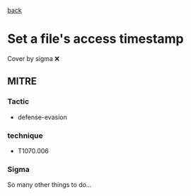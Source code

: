 [back](../index.md)
# Set a file's access timestamp
Cover by sigma :x: 

## MITRE
### Tactic
  - defense-evasion

### technique
  - T1070.006

### Sigma

 So many other things to do...